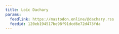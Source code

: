 ```yaml
---
title: Loïc Dachary
params:
  feedlink: https://mastodon.online/@dachary.rss
  feedid: 120eb194517be98f91dcd6e72d473fda
---
```

